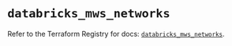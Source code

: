 # `databricks_mws_networks`

Refer to the Terraform Registry for docs: [`databricks_mws_networks`](https://registry.terraform.io/providers/databricks/databricks/1.43.0/docs/resources/mws_networks).
